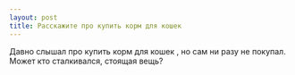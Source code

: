 ```yaml
---
layout: post 
title: Расскажите про купить корм для кошек 
--- 
```

Давно слышал про купить корм для кошек , но сам ни разу не покупал. Может кто сталкивался, стоящая вещь?